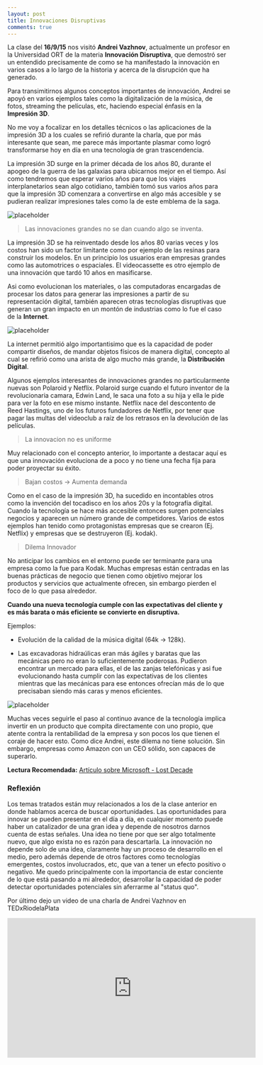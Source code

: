 ```yaml
---
layout: post
title: Innovaciones Disruptivas
comments: true
---
```


La clase del **16/9/15** nos visitó **Andrei Vazhnov**, actualmente un profesor en la Universidad ORT de la materia **Innovación Disruptiva**, que demostró ser un entendido precisamente de como se ha manifestado la innovación en varios casos a lo largo de la historia y acerca de la disrupción que ha generado.

Para transimitirnos algunos conceptos importantes de innovación, Andrei se apoyó en varios ejemplos tales como la digitalización de la música, de fotos, streaming the películas, etc, haciendo especial énfasis en la **Impresión 3D**.

No me voy a focalizar en los detalles técnicos o las aplicaciones de la impresión 3D a los cuales se refirió durante la charla, que por más interesante que sean, me parece más importante plasmar como logró transformarse hoy en día en una tecnología de gran trascendencia.

La impresión 3D surge en la primer década de los años 80, durante el apogeo de la guerra de las galaxias para ubicarnos mejor en el tiempo. Así como tendremos que esperar varios años para que los viajes interplanetarios sean algo cotidiano, también tomó sus varios años para que la impresión 3D comenzara a convertirse en algo más accesible y se pudieran realizar impresiones tales como la de este emblema de la saga.

![placeholder](http://www.yama-designing.com/wp-content/uploads/2014/01/MF-1000X650.jpg)

> Las innovaciones grandes no se dan cuando algo se inventa.

La impresión 3D se ha reinventado desde los años 80 varias veces y los costos han sido un factor limitante como por ejemplo de las resinas para construir los modelos. En un principio los usuarios eran empresas grandes como las automotrices o espaciales. El videocassette es otro ejemplo de una innovación que tardó 10 años en masificarse.

Asi como evolucionan los materiales, o las computadoras encargadas de procesar los datos para generar las impresiones a partir de su representación digital, también aparecen otras tecnologías disruptivas que generan un gran impacto en un montón de industrias como lo fue el caso de la **Internet**.

![placeholder](http://www.needatechguy.com/images/Internet.jpg)

La internet permitió algo importantisimo que es la capacidad de poder compartir diseños, de mandar objetos físicos de manera digital, concepto al cual se refirió como una arista de algo mucho más grande, la **Distribución Digital**. 

Algunos ejemplos interesantes de innovaciones grandes no particularmente nuevas son Polaroid y Netflix. Polaroid surge cuando el futuro inventor de la revolucionaria camara, Edwin Land, le saca una foto a su hija y ella le pide para ver la foto en ese mismo instante. Netflix nace del descontento de Reed Hastings, uno de los futuros fundadores de Netflix, por tener que pagar las multas del videoclub a raíz de los retrasos en la devolución de las películas.

> La innovacion no es uniforme

Muy relacionado con el concepto anterior, lo importante a destacar aquí es que una innovación evoluciona de a poco y no tiene una fecha fija para poder proyectar su éxito.

> Bajan costos -> Aumenta demanda

Como en el caso de la impresión 3D, ha sucedido en incontables otros como la invención del tocadisco en los años 20s y la fotografía digital. Cuando la tecnología se hace más accesible entonces surgen potenciales negocios y aparecen un número grande de competidores. Varios de estos ejemplos han tenido como protagonistas empresas que se crearon (Ej. Netflix) y empresas que se destruyeron (Ej. kodak). 

> Dilema Innovador

No anticipar los cambios en el entorno puede ser terminante para una empresa como la fue para Kodak. Muchas empresas están centradas en las buenas prácticas de negocio que tienen como objetivo mejorar los productos y servicios que actualmente ofrecen, sin embargo pierden el foco de lo que pasa alrededor.

**Cuando una nueva tecnología cumple con las expectativas del cliente y es más barata o más eficiente se convierte en disruptiva.** 

Ejemplos:

* Evolución de la calidad de la música digital (64k -> 128k). 

* Las excavadoras hidraúlicas eran más ágiles y baratas que las mecánicas pero no eran lo suficientemente poderosas. Pudieron encontrar un mercado para ellas, el de las zanjas telefónicas y asi fue evolucionando hasta cumplir con las expectativas de los clientes mientras que las mecánicas para ese entonces ofrecían más de lo que precisaban siendo más caras y menos eficientes.

![placeholder](https://capitaldisruptivo.files.wordpress.com/2011/09/overshoot.jpg)

Muchas veces seguirle el paso al continuo avance de la tecnología implica invertir en un producto que compita directamente con uno propio, que atente contra la rentabilidad de la empresa y son pocos los que tienen el coraje de hacer esto. Como dice Andrei, este dilema no tiene solución. Sin embargo, empresas como Amazon con un CEO sólido, son capaces de superarlo.

**Lectura Recomendada:**
[Artículo sobre Microsoft - Lost Decade](http://www.vanityfair.com/news/business/2012/08/microsoft-lost-mojo-steve-ballmer)

### Reflexión

Los temas tratados están muy relacionados a los de la clase anterior en donde hablamos acerca de buscar oportunidades. Las oportunidades para innovar se pueden presentar en el día a día, en cualquier momento puede haber un catalizador de una gran idea y depende de nosotros darnos cuenta de estas señales. Una idea no tiene por que ser algo totalmente nuevo, que algo exista no es razón para descartarla. La innovación no depende solo de una idea, claramente hay un proceso de desarrollo en el medio, pero además depende de otros factores como tecnologías emergentes, costos involucrados, etc, que van a tener un efecto positivo o negativo. Me quedo principalmente con la importancia de estar conciente de lo que está pasando a mi alrededor, desarrollar la capacidad de poder detectar oportunidades potenciales sin aferrarme al "status quo".

Por último dejo un video de una charla de Andrei Vazhnov en TEDxRiodelaPlata

<iframe width="560" height="315" src="https://www.youtube.com/embed/lvKZhHGN1OA" frameborder="0" allowfullscreen></iframe>
